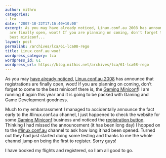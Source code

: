 ```yaml
---
author: mithro
categories:
- lca
date: '2007-10-22T17:16:40+10:00'
excerpt: As you may have already noticed, Linux.conf.au 2008 has announce that registrations
  are finally open, woot! If you are planning on coming, don’t forget to come to the
  best miniconf...
layout: post
permalink: /archives/lca/61-lca08-rego
title: Linux.conf.au woo!
wordpress_category: lca
wordpress_id: 61
wordpress_url: https://blog.mithis.net/archives/lca/61-lca08-rego
---
```


<div ><p>As you may <a href="http://lists.linux.org.au/pipermail/linux-aus/2007-October/015998.html" title="LCA 08 Announcement">have already noticed</a>, <a href="http://linux.conf.au/" title="Linux.conf.au 2008">Linux.conf.au 2008</a> has announce that registrations are finally open, woot! If you are planning on coming, don’t forget to come to the best miniconf there is, the <a href="http://miniconf.mel8ourne.org/wiki/index.php?title=Gaming">Gaming Miniconf</a>! I am running it again this year and it is going to be packed with Gaming and Game Development goodness.</p><p>Much to my embarrassment I managed to accidentally announce the fact early to the #linux.conf.au channel, I just happened to check the website for some <a href="http://miniconf.mel8ourne.org/wiki/index.php?title=Gaming">Gaming Miniconf</a> business and noticed the <a href="http://linux.conf.au/__data/assets/image/0018/567/register-orange.png">registration button</a>. Thinking I had missed the announcement (it has been long day) I hopped on to the <a href="irc://irc.freenode.org/#linux.conf.au">#linux.conf.au</a> channel to ask how long it had been opened. Turned out they had just started doing some testing and thanks to me the whole channel jump on being the first to register. Sorry guys!</p><p>I have booked my flights and registered, so I am all good to go.</p></div>